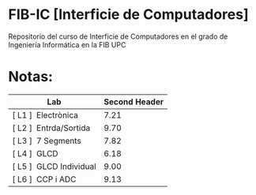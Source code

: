 # FIB-IC [Interficie de Computadores]
Repositorio del curso de Interficie de Computadores en el grado de Ingeniería Informática en la FIB UPC

# Notas:
| Lab  | Second Header |
| ------------- | ------------- |
| [ L1 ]  &nbsp;Electrònica | 7.21  |
| [ L2 ]  &nbsp;Entrda/Sortida | 9.70 |
| [ L3 ]  &nbsp;7 Segments | 7.82  |
| [ L4 ]  &nbsp;GLCD | 6.18 |
| [ L5 ]  &nbsp;GLCD Individual | 9.00  |
| [ L6 ]  &nbsp;CCP i ADC | 9.13  |
